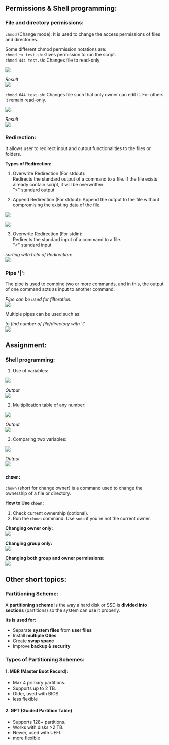 ## Permissions & Shell programming:
### File and directory permissions:
`chmod` (Change mode): It is used to change the access permissions of files and directories.

Some different chmod permission notations are:<br>
 `chmod +x test.sh`:  Gives permission to run the script.<br>
 `chmod 444 test.sh`: Changes file to read-only
 
![](https://github.com/KamaljeetKaur00/Daily_bash_notes_2025/blob/main/images/read-only.jpg)

*Result* <br>
![](https://github.com/KamaljeetKaur00/Daily_bash_notes_2025/blob/main/images/read-only_result.jpg)


 `chmod 644 test.sh`: Changes file such that only owner can edit it. For others it remain read-only.

![](https://github.com/KamaljeetKaur00/Daily_bash_notes_2025/blob/main/images/user_writable.jpg)

*Result* <br>
![](https://github.com/KamaljeetKaur00/Daily_bash_notes_2025/blob/main/images/user_writable_result.jpg)

### Redirection:
 It allows user to redirect input and output functionalities to the files or folders. 

**Types of Redirection:**
1. Overwrite Redirection (For stdout):<br>
Redirects the standard output of a command to a file. If the file exists already contain script, it will be overwritten.<br>
">" standard output<br>


2. Append Redirection (For stdout): 
Append the output to the file without compromising the existing data of the file.

![](https://github.com/KamaljeetKaur00/Daily_bash_notes_2025/blob/main/images/redirection.jpg)

![](https://github.com/KamaljeetKaur00/Daily_bash_notes_2025/blob/main/images/redirection._result.jpg)

3. Overwrite Redirection (For stdin):<br> 
Redirects the standard input of a command to a file.<br>
"<" standard input

*sorting with help of Redirection:* <br>
![](https://github.com/KamaljeetKaur00/Daily_bash_notes_2025/blob/main/images/sortbyredirection.jpg)

### Pipe '|':
The pipe is used to combine two or more commands, and in this, the output of one command acts as input to another command.

*Pipe can be used for filteration.* <br>
![](https://github.com/KamaljeetKaur00/Daily_bash_notes_2025/blob/main/images/pipe.jpg)

Multiple pipes can be used such as:

*to find number of file/directory with 't'* <br>
![](https://github.com/KamaljeetKaur00/Daily_bash_notes_2025/blob/main/images/multi_pipe.jpg)

## Assignment:

### Shell programming:
1. Use of variables:
   
![](https://github.com/KamaljeetKaur00/Daily_bash_notes_2025/blob/main/images/shell_variable_GNU.jpg)

*Output* <br>
![](https://github.com/KamaljeetKaur00/Daily_bash_notes_2025/blob/main/images/shell_variable.jpg)

2. Multiplication table of any number:

![](https://github.com/KamaljeetKaur00/Daily_bash_notes_2025/blob/main/images/shell_table_GNU.jpg)

*Output* <br>
![](https://github.com/KamaljeetKaur00/Daily_bash_notes_2025/blob/main/images/shell_table.jpg)

3. Comparing two variables:
   
![](https://github.com/KamaljeetKaur00/Daily_bash_notes_2025/blob/main/images/shell_compare_GNU.jpg)

*Output* <br>
![](https://github.com/KamaljeetKaur00/Daily_bash_notes_2025/blob/main/images/shell_compare.jpg)

### `chown`:
`chown` (short for change owner) is a command used to change the ownership of a file or directory.

**How to Use `chown`:**
 1. Check current ownership (optional).
 2. Run the `chown` command.  Use `sudo` if you're not the current owner.

**Changing owner only:**<br>
![](https://github.com/KamaljeetKaur00/Daily_bash_notes_2025/blob/main/images/chown.jpg)

**Changing group only:**<br>
![](https://github.com/KamaljeetKaur00/Daily_bash_notes_2025/blob/main/images/chown_group.jpg)

**Changing both group and owner permissions:** <br>
![](https://github.com/KamaljeetKaur00/Daily_bash_notes_2025/blob/main/images/chown_group-own.jpg)

## Other short topics:
### Partitioning Scheme:

A **partitioning scheme** is the way a hard disk or SSD is **divided into sections** (partitions) so the system can use it properly.

**Its is used for:**<br>
* Separate **system files** from **user files**
* Install **multiple OSes**
* Create **swap space**
* Improve **backup & security**


### Types of Partitioning Schemes:

#### 1. MBR (Master Boot Record):
- Max 4 primary partitions.
- Supports up to 2 TB.
- Older, used with BIOS.
- less flexible

#### 2. **GPT (Guided Partition Table)**
- Supports 128+ partitions.
- Works with disks >2 TB.
- Newer, used with UEFI.
- more flexible


